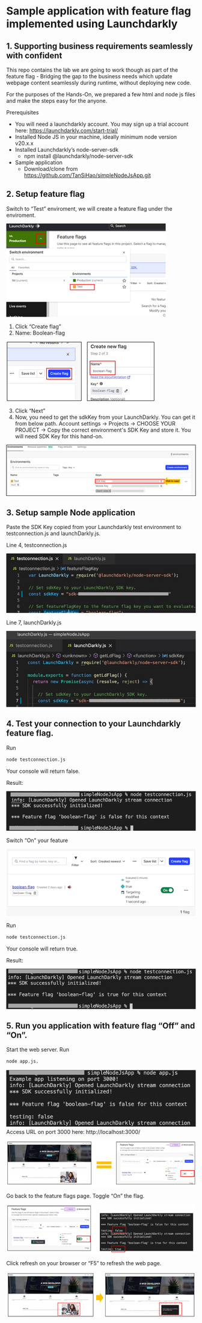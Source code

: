 # Sample application with feature flag implemented using Launchdarkly

## 1. Supporting business requirements seamlessly with confident
This repo contains the lab we are going to work though as part of the feature flag - Bridging the gap to the business needs which update webpage content seamlessly during runtime, without deploying new code. 

For the purposes of the Hands-On, we prepared a few html and node js files and make the steps easy for the anyone.

Prerequisites
- You will need a launchdarkly account. You may sign up a trial account here: https://launchdarkly.com/start-trial/
- Installed Node JS in your machine, ideally minimum node version v20.x.x
- Installed Launchdarkly’s node-server-sdk
  - npm install @launchdarkly/node-server-sdk
- Sample application
  - Download/clone from https://github.com/TanSiHao/simpleNodeJsApp.git 

## 2. Setup feature flag
Switch to “Test” enviroment, we will create a feature flag under the enviroment.

<img src="images/Picture1.png" alt="Setup feature flag"><br />

1.	Click “Create flag”
2.	Name: Boolean-flag<br />

<img src="images/Picture2.png" alt="Create feature flag"><br />

3.	Click “Next” 
4.	Now, you need to get the sdkKey from your LaunchDarkly. You can get it from below path.
Account settings -> Projects -> CHOOSE YOUR PROJECT -> Copy the correct environment's SDK Key and store it. You will need SDK Key for this hand-on. 

<img src="images/Picture3.png" alt="Copy SDK KEY"><br />

## 3.	Setup sample Node application
Paste the SDK Key copied from your Launchdarkly test environment to testconnection.js and launchDarkly.js.

Line 4, testconnection.js

<img src="images/Picture4.png" alt="Update SDK Key at testconnection.js"><br />

Line 7, launchDarkly.js

<img src="images/Picture5.png" alt="Update SDK Key at launchDarkly.js"><br />

## 4.	Test your connection to your Launchdarkly feature flag.
Run 
```sh
node testconnection.js
```
Your console will return false. 

Result:

<img src="images/Picture6.png" alt="Test connection using launchDarkly.js"><br />

Switch “On” your feature

<img src="images/Picture7.png" alt="Switch the feature flag on"><br />

Run 
```sh
node testconnection.js
```

Your console will return true.

Result:

<img src="images/Picture8.png" alt="Verify toggle ON in terninal"><br />

## 5.	Run you application with feature flag “Off” and “On”.
Start the web server. Run 
```sh
node app.js.
```
<img src="images/Picture12.png" alt="Start web server"><br />
Access URL on port 3000 here: http://localhost:3000/

<img src="images/Picture9.png" alt="How UI Looks like when toggle is False"><br />

Go back to the feature flags page. Toggle “On” the flag.

<img src="images/Picture10.png" alt="Switch toggle to TRUE, and verify update in console"><br />

Click refresh on your browser or “F5” to refresh the web page.

<img src="images/Picture11.png" alt="UI page A to UI page B"><br />